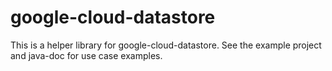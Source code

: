 # google-cloud-datastore

This is a helper library for google-cloud-datastore.
See the example project and java-doc for use case examples.